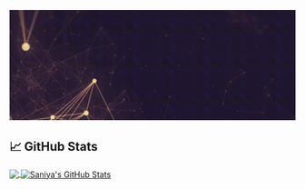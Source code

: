 ![alt text](https://github.com/saniyakolangde/saniyakolangde/blob/main/header.gif?raw=true)

## &#x1f4c8; GitHub Stats

<a href="https://github.com/saniyakolangde/saniyakolangde">
  <img align="center" src="https://github-readme-stats.vercel.app/api/top-langs/?username=saniyakolangde&hide=java,html,tex&title_color=ffffff&text_color=c9cacc&icon_color=2bbc8a&bg_color=1d1f21&langs_count=3" />
</a>
<a href="https://github.com/saniyakolangde/saniyakolangde">
  <img align="center" src="https://github-readme-stats.vercel.app/api?username=saniyakolangde&show_icons=true&line_height=27&count_private=true&title_color=ffffff&text_color=c9cacc&icon_color=2bbc8a&bg_color=1d1f21" alt="Saniya's GitHub Stats" />
</a>

<!--
**saniyakolangde/saniyakolangde** is a ✨ _special_ ✨ repository because its `README.md` (this file) appears on your GitHub profile.

Here are some ideas to get you started:

- 🔭 I’m currently working on ...
- 🌱 I’m currently learning ...
- 👯 I’m looking to collaborate on ...
- 🤔 I’m looking for help with ...
- 💬 Ask me about ...
- 📫 How to reach me: ...
- 😄 Pronouns: ...
- ⚡ Fun fact: ...
-->
